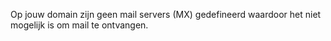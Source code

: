 Op jouw domain zijn geen mail servers (MX) gedefineerd waardoor het niet mogelijk is om mail te ontvangen. 

